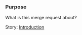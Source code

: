 ### Purpose

What is this merge request about?

Story: [Introduction](https://docs.gitlab.com/ee/topics/gitlab_flow.html)
